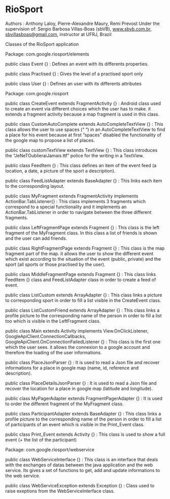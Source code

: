 # RioSport

Authors : Anthony Laloy, Pierre-Alexandre Maury, Remi Prevost
Under the supervision of: Sergio Barbosa Villas-Boas (sbVB), www.sbvb.com.br,
sbvillasboas@gmail.com, instructor at UFRJ, Brazil

Classes of the RioSport application

Package: com.google.riosport/elements
				
public class Event {} : Defines an event with its differents properties.
		
public class Practised {} : Gives the level of a practised sport only
		
public class User {} : Defines an user with its differents attributes


Package: com.google.riosport
		
public class CreateEvent extends FragmentActivity {} : Android class used 
to create an event via different choices which the user has to make. it 
extends a fragment activity because a map fragment is used in this class.

public class CustomAutoComplete extends AutoCompleteTextView {} : This 
class allows the user to use spaces (“ “)  in an AutoCompleteTextView 
to find a place for his event because at first “spaces” disabled the 
functionality of the google map to propose a list of places.

public class customTextView extends TextView {} : This class introduces 
the “JeNeTOublieraiJamais.ttf” police for the writing in a TextView.

public class FeedItem {} : This class defines an item of the event feed 
(a location, a date, a picture of the sport a description).

public class FeedListAdapter extends BaseAdapter {} : This links each
 item to the corresponding layout.

public class MyFragment extends FragmentActivity implements ActionBar.TabListener{} : 
This class implements 3 fragments which correspond to a special functionality
 and it implements an ActionBar.TabListener in order to navigate between 
the three different fragments.

public class LeftFragmentPage extends Fragment {} : This class is the left
 fragment of the MyFragment class. In this class a list of friends is shown and the 
user can add friends.

public class RightFragmentPage extends Fragment {} : This class is the
 map fragment part of the map. it allows the user to show the different event 
which exist according to the situation of the event (public, private) and the sport 
(all sports or those practised by the user).

public class MiddleFragmentPage extends Fragment {} : This class links
 FeedItem {} class and FeedListAdapter class in order to create a feed of event.

public class ListCustom extends ArrayAdapter<String> {} : This class 
links a picture to corresponding sport in order to fill a list visible 
in the CreateEvent class.

public class ListCustomFriend extends ArrayAdapter<String> {} : This class 
links a profile picture to the corresponding name of the person in order 
to fill a list too which is visible in the LeftFragment class.

public class Main extends Activity implements View.OnClickListener,
GoogleApiClient.ConnectionCallbacks, GoogleApiClient.OnConnectionFailedListener {} :
 This class is the first one which the user sees. it allows the connexion to 
a google account and therefore the loading of the user informations.

public class PlaceJsonParser {} : It is used to read a Json file and recover
 informations for a place in google map (name, id, reference and description).

public class PlaceDetailsJsonParser {} :  It is used to read a Json file
 and recover the location for a place in google map (latitude and longitude).

public class MyPagerAdapter extends FragmentPagerAdapter {} :  It is used
 to order the different fragment of the MyFragment class.

public class ParticipantAdapter extends BaseAdapter {} : This class links
 a profile picture to the corresponding name of the person in order to fill
 a list of participants of an event which is visible in the Print_Event class.

public class Print_Event extends Activity {} : This class is used to show
 a full event (+ the list of the participant)


Package: com.google.riosport/webservice

public class WebServiceInterface {} : This class is an interface that deals
with the exchanges of datas between the java application and the web service.
Its gives a set of functions to get, add and update informations to the web
service.

public class WebServiceException extends Exception {} : Class used to raise
exeptions from the WebServiceInterface class.
